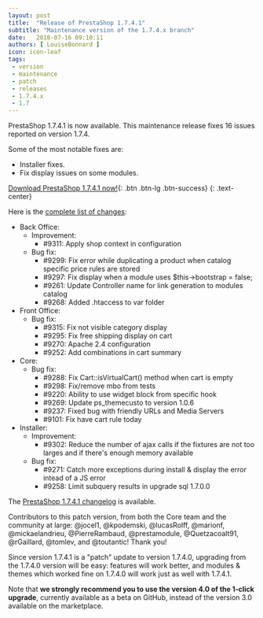 ```yaml
---
layout: post
title:  "Release of PrestaShop 1.7.4.1"
subtitle: "Maintenance version of the 1.7.4.x branch"
date:   2018-07-16 09:10:11
authors: [ LouiseBonnard ]
icon: icon-leaf
tags:
 - version
 - maintenance
 - patch
 - releases
 - 1.7.4.x
 - 1.7
---
```


PrestaShop 1.7.4.1 is now available. This maintenance release fixes 16 issues reported on version 1.7.4.

Some of the most notable fixes are:

* Installer fixes.
* Fix display issues on some modules.


[Download PrestaShop 1.7.4.1 now!](https://www.prestashop.com/en/download){: .btn .btn-lg .btn-success}
{: .text-center}


Here is the [complete list of changes](https://github.com/PrestaShop/PrestaShop/milestone/40?closed=1):
    
- Back Office:
  - Improvement:
    - #9311: Apply shop context in configuration
  - Bug fix:
    - #9299: Fix error while duplicating a product when catalog specific price rules are stored
    - #9297: Fix display when a module uses $this->bootstrap = false;
    - #9261: Update Controller name for link generation to modules catalog
    - #9268: Added .htaccess to var folder
- Front Office:
  - Bug fix:
    - #9315: Fix not visible category display
    - #9295: Fix free shipping display on cart
    - #9270: Apache 2.4 configuration
    - #9252: Add combinations in cart summary
- Core:
  - Bug fix:
    - #9288: Fix Cart::isVirtualCart() method when cart is empty
    - #9298: Fix/remove mbo from tests
    - #9220: Ability to use widget block from specific hook
    - #9269: Update ps_themecusto to version 1.0.6
    - #9237: Fixed bug with friendly URLs and Media Servers
    - #9101: Fix have cart rule today
- Installer:
  - Improvement:
    - #9302: Reduce the number of ajax calls if the fixtures are not too larges and if there's enough memory available
  - Bug fix:
    - #9271: Catch more exceptions during install & display the error intead of a JS error
    - #9258: Limit subquery results in upgrade sql 1.7.0.0


The [PrestaShop 1.7.4.1 changelog](https://download.prestashop.com/download/releases/changelog_1.7.4.1.txt) is available.

Contributors to this patch version, from both the Core team and the community at large: @jocel1, @kpodemski, @lucasRolff, @marionf, @mickaelandrieu, @PierreRambaud, @prestamodule, @Quetzacoalt91, @rGaillard, @tomlev, and @toutantic! Thank you!

Since version 1.7.4.1 is a "patch" update to version 1.7.4.0, upgrading from the 1.7.4.0 version will be easy: features will work better, and modules & themes which worked fine on 1.7.4.0 will work just as well with 1.7.4.1.

Note that **we strongly recommend you to use the version 4.0 of the 1-click upgrade**, currently available as a beta on GitHub, instead of the version 3.0 available on the marketplace.
